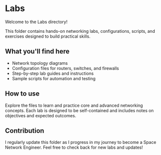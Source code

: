 # Labs

Welcome to the Labs directory!

This folder contains hands-on networking labs, configurations, scripts, and exercises designed to build practical skills.

## What you'll find here

- Network topology diagrams  
- Configuration files for routers, switches, and firewalls  
- Step-by-step lab guides and instructions  
- Sample scripts for automation and testing

## How to use

Explore the files to learn and practice core and advanced networking concepts. Each lab is designed to be self-contained and includes notes on objectives and expected outcomes.

## Contribution

I regularly update this folder as I progress in my journey to become a Space Network Engineer. Feel free to check back for new labs and updates!
